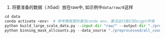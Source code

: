 1. 将要准备的数据（.h5ad）放在raw中, 如示例中`data/raw/8`这样


```python
cd data
conda activate <env>  # 参考教程里的激活conda env，激活运行我们的scgpt环境
python build_large_scale_data.py --input-dir "raw/" --output-dir "./preprocessed" 
python binning_mask_allcounts.py --data_source "./preprocessed/all_counts/"

```